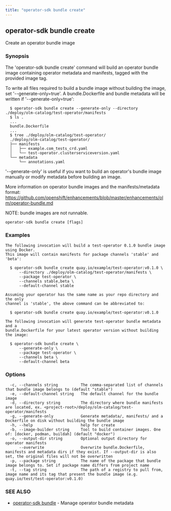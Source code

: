 ```yaml
---
title: "operator-sdk bundle create"
---
```

## operator-sdk bundle create

Create an operator bundle image

### Synopsis

The 'operator-sdk bundle create' command will build an operator
bundle image containing operator metadata and manifests, tagged with the
provided image tag.

To write all files required to build a bundle image without building the
image, set '--generate-only=true'. A bundle.Dockerfile and bundle metadata
will be written if '--generate-only=true':

```
  $ operator-sdk bundle create --generate-only --directory ./deploy/olm-catalog/test-operator/manifests
  $ ls .
  ...
  bundle.Dockerfile
  ...
  $ tree ./deploy/olm-catalog/test-operator/
  ./deploy/olm-catalog/test-operator/
  ├── manifests
  │   ├── example.com_tests_crd.yaml
  │   └── test-operator.clusterserviceversion.yaml
  └── metadata
      └── annotations.yaml
```

'--generate-only' is useful if you want to build an operator's bundle image
manually or modify metadata before building an image.

More information on operator bundle images and the manifests/metadata format:
https://github.com/openshift/enhancements/blob/master/enhancements/olm/operator-bundle.md

NOTE: bundle images are not runnable.


```
operator-sdk bundle create [flags]
```

### Examples

```
The following invocation will build a test-operator 0.1.0 bundle image using Docker.
This image will contain manifests for package channels 'stable' and 'beta':

  $ operator-sdk bundle create quay.io/example/test-operator:v0.1.0 \
      --directory ./deploy/olm-catalog/test-operator/manifests \
      --package test-operator \
      --channels stable,beta \
      --default-channel stable

Assuming your operator has the same name as your repo directory and the only
channel is 'stable', the above command can be abbreviated to:

  $ operator-sdk bundle create quay.io/example/test-operator:v0.1.0

The following invocation will generate test-operator bundle metadata and a
bundle.Dockerfile for your latest operator version without building the image:

  $ operator-sdk bundle create \
      --generate-only \
      --package test-operator \
      --channels beta \
      --default-channel beta

```

### Options

```
  -c, --channels string          The comma-separated list of channels that bundle image belongs to (default "stable")
  -e, --default-channel string   The default channel for the bundle image
  -d, --directory string         The directory where bundle manifests are located, ex. <project-root>/deploy/olm-catalog/test-operator/manifests
  -g, --generate-only            Generate metadata/, manifests/ and a Dockerfile on disk without building the bundle image
  -h, --help                     help for create
  -b, --image-builder string     Tool to build container images. One of: [docker, podman, buildah] (default "docker")
  -o, --output-dir string        Optional output directory for operator manifests
      --overwrite                Overwrite bundle.Dockerfile, manifests and metadata dirs if they exist. If --output-dir is also set, the original files will not be overwritten
  -p, --package string           The name of the package that bundle image belongs to. Set if package name differs from project name
  -t, --tag string               The path of a registry to pull from, image name and its tag that present the bundle image (e.g. quay.io/test/test-operator:v0.1.0)
```

### SEE ALSO

* [operator-sdk bundle](../operator-sdk_bundle)	 - Manage operator bundle metadata

